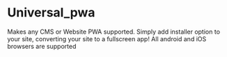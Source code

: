 # Universal_pwa
Makes any CMS or Website PWA supported. Simply add installer option to your site, converting your site to a fullscreen app! All android and iOS browsers are supported
